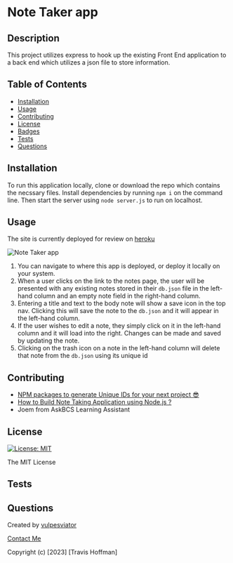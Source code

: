 # Note Taker app

## Description

This project utilizes express to hook up the existing Front End application to a back end which utilizes a json file to store information. 

## Table of Contents 

- [Installation](#installation)
- [Usage](#usage)
- [Contributing](#contributing)
- [License](#license)
- [Badges](#badges)
- [Tests](#tests)
- [Questions](#questions)

## Installation

To run this application locally, clone or download the repo which contains the necssary files. Install dependencies by running `npm i` on the command line. Then start the server using `node server.js` to run on localhost. 

## Usage

The site is currently deployed for review on [heroku](https://ancient-anchorage-28546-b08d54482611.herokuapp.com/)

![Note Taker app](https://github.com/vulpesviator/11-note-taker/assets/123843930/c3c4fb35-671f-4a19-94cd-7f2a3d44b6fb)

1. You can navigate to where this app is deployed, or deploy it locally on your system.
2. When a user clicks on the link to the notes page, the user will be presented with any existing notes stored in their `db.json` file in the left-hand column and an empty note field in the right-hand column.
3. Entering a title and text to the body note will show a save icon in the top nav. Clicking this will save the note to the `db.json` and it will appear in the left-hand column.
4. If the user wishes to edit a note, they simply click on it in the left-hand column and it will load into the right. Changes can be made and saved by updating the note.
5. Clicking on the trash icon on a note in the left-hand column will delete that note from the `db.json` using its unique id


## Contributing

- [NPM packages to generate Unique IDs for your next project 😎](https://dev.to/gulshanaggarwal/npm-packages-to-generate-unique-ids-for-your-next-project-1p3b)
- [How to Build Note Taking Application using Node.js ?](https://www.geeksforgeeks.org/how-to-build-note-taking-application-using-node-js/)
- Joem from AskBCS Learning Assistant


## License
  
  [![License: MIT](https://img.shields.io/badge/License-MIT-yellow.svg)](https://opensource.org/licenses/MIT)

  The MIT License

## Tests



## Questions

Created by [vulpesviator](http://github.com/vulpesviator)

[Contact Me](vulpesviator@gmail.com)

Copyright (c) [2023] [Travis Hoffman]
